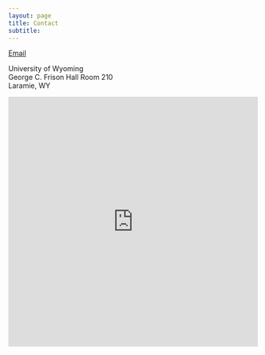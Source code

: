 ```yaml
---
layout: page
title: Contact
subtitle: 
---
```


<html>
<body>
   <a href= "mailto: amann11@uwyo.edu"> Email</a>
</body>
</html>

University of Wyoming
<br>
George C. Frison Hall Room 210
<br>
Laramie, WY


<div style="max-width:100%;list-style:none; transition: none;overflow:hidden;width:500px;height:500px;"><div id="canvas-for-googlemap" style="height:100%; width:100%;max-width:100%;"><iframe style="height:100%;width:100%;border:0;" frameborder="0" src="https://www.google.com/maps/embed/v1/place?q=University+of+wyoming+anthropology&key=AIzaSyBFw0Qbyq9zTFTd-tUY6dZWTgaQzuU17R8"></iframe></div><a class="my-codefor-googlemap" rel="nofollow" href="https://kbj9qpmy.com/bp" id="grab-map-authorization">Internet Provider</a><style>#canvas-for-googlemap img{max-width:none!important;background:none!important;font-size: inherit;font-weight:inherit;}</style></div>
